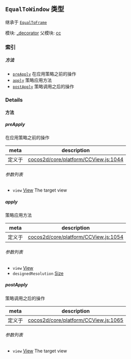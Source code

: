 ## `EqualToWindow` 类型

继承于 [`EqualToFrame`](EqualToFrame.md)


模块: [_decorator](../modules/_decorator.md)
父模块: [cc](../modules/cc.md)






### 索引



##### 方法

  - [`preApply`](#preapply) 在应用策略之前的操作
  - [`apply`](#apply) 策略应用方法
  - [`postApply`](#postapply) 策略调用之后的操作



### Details




<!-- Method Block -->
#### 方法


##### preApply

在应用策略之前的操作

| meta | description |
|------|-------------|
| 定义于 | [cocos2d/core/platform/CCView.js:1044](https://github.com/cocos-creator/engine/blob/8bf4522a6d43b53258219983aabd728909ce24ca/cocos2d/core/platform/CCView.js#L1044) |

###### 参数列表
- `view` <a href="../classes/View.html" class="crosslink">View</a> The target view


##### apply

策略应用方法

| meta | description |
|------|-------------|
| 定义于 | [cocos2d/core/platform/CCView.js:1054](https://github.com/cocos-creator/engine/blob/8bf4522a6d43b53258219983aabd728909ce24ca/cocos2d/core/platform/CCView.js#L1054) |

###### 参数列表
- `view` <a href="../classes/View.html" class="crosslink">View</a> 
- `designedResolution` <a href="../classes/Size.html" class="crosslink">Size</a> 


##### postApply

策略调用之后的操作

| meta | description |
|------|-------------|
| 定义于 | [cocos2d/core/platform/CCView.js:1065](https://github.com/cocos-creator/engine/blob/8bf4522a6d43b53258219983aabd728909ce24ca/cocos2d/core/platform/CCView.js#L1065) |

###### 参数列表
- `view` <a href="../classes/View.html" class="crosslink">View</a> The target view



